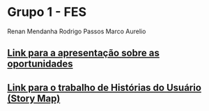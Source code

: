 # Grupo 1 - FES
Renan Mendanha
Rodrigo Passos
Marco Aurelio
## [Link para a apresentação sobre as oportunidades](https://docs.google.com/presentation/d/1WKw0rXlK_6LtJDeIbqEFIgiWm_uWjZAT6hRvB1HjCBI/edit?usp=sharing)
## [Link para o trabalho de Histórias do Usuário (Story Map)]()
